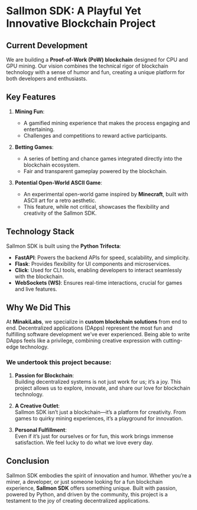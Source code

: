 # Sallmon SDK: A Playful Yet Innovative Blockchain Project

## Current Development

We are building a **Proof-of-Work (PoW) blockchain** designed for CPU and GPU mining. Our vision combines the technical rigor of blockchain technology with a sense of humor and fun, creating a unique platform for both developers and enthusiasts.

## Key Features

1. **Mining Fun**:
   - A gamified mining experience that makes the process engaging and entertaining.
   - Challenges and competitions to reward active participants.

2. **Betting Games**:
   - A series of betting and chance games integrated directly into the blockchain ecosystem.
   - Fair and transparent gameplay powered by the blockchain.

3. **Potential Open-World ASCII Game**:
   - An experimental open-world game inspired by **Minecraft**, built with ASCII art for a retro aesthetic.
   - This feature, while not critical, showcases the flexibility and creativity of the Sallmon SDK.

## Technology Stack

Sallmon SDK is built using the **Python Trifecta**:
- **FastAPI**: Powers the backend APIs for speed, scalability, and simplicity.
- **Flask**: Provides flexibility for UI components and microservices.
- **Click**: Used for CLI tools, enabling developers to interact seamlessly with the blockchain.
- **WebSockets (WS)**: Ensures real-time interactions, crucial for games and live features.

## Why We Did This

At **MinakiLabs**, we specialize in **custom blockchain solutions** from end to end. Decentralized applications (DApps) represent the most fun and fulfilling software development we’ve ever experienced. Being able to write DApps feels like a privilege, combining creative expression with cutting-edge technology.

### We undertook this project because:

1. **Passion for Blockchain**:  
   Building decentralized systems is not just work for us; it’s a joy. This project allows us to explore, innovate, and share our love for blockchain technology.

2. **A Creative Outlet**:  
   Sallmon SDK isn’t just a blockchain—it’s a platform for creativity. From games to quirky mining experiences, it’s a playground for innovation.

3. **Personal Fulfillment**:  
   Even if it’s just for ourselves or for fun, this work brings immense satisfaction. We feel lucky to do what we love every day.

## Conclusion

Sallmon SDK embodies the spirit of innovation and humor. Whether you’re a miner, a developer, or just someone looking for a fun blockchain experience, **Sallmon SDK** offers something unique. Built with passion, powered by Python, and driven by the community, this project is a testament to the joy of creating decentralized applications.
